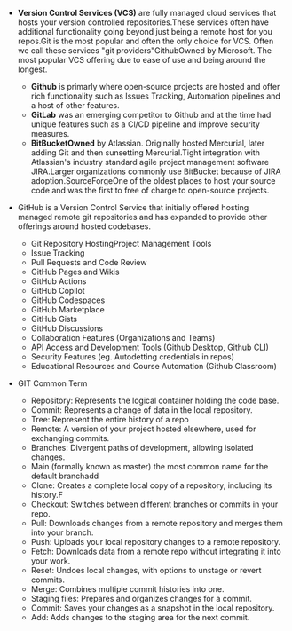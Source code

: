 - **Version Control Services (VCS)** are fully managed cloud services that hosts your version controlled repositories.These services often have additional functionality going beyond just being a remote host for you repos.Git is the most popular and often the only choice for VCS. Often we call these services "git providers"GithubOwned by Microsoft. The most popular VCS offering due to ease of use and being around the longest.
	- **Github** is primarly where open-source projects are hosted and offer rich functionality such as Issues Tracking, Automation pipelines and a host of other features.
	- **GitLab** was an emerging competitor to Github and at the time had unique features such as a Cl/CD pipeline and improve security measures.
	- **BitBucketOwned** by Atlassian. Originally hosted Mercurial, later adding Git and then sunsetting Mercurial.Tight integration with Atlassian's industry standard agile project management software JIRA.Larger organizations commonly use BitBucket because of JIRA adoption.SourceForgeOne of the oldest places to host your source code and was the first to free of charge to open-source projects.

- GitHub is a Version Control Service that initially offered hosting managed remote git repositories and has expanded to provide other offerings around hosted codebases.
	- Git Repository HostingProject Management Tools
	- Issue Tracking
	- Pull Requests and Code Review
	- GitHub Pages and Wikis
	- GitHub Actions
	- GitHub Copilot
	- GitHub Codespaces
	- GitHub Marketplace
	- GitHub Gists
	- GitHub Discussions
	- Collaboration Features (Organizations and Teams)
	- API Access and Development Tools (Github Desktop, Github CLI)
	- Security Features (eg. Autodetting credentials in repos)
	- Educational Resources and Course Automation (Github Classroom)

- GIT Common Term
	- Repository: Represents the logical container holding the code base.
	- Commit: Represents a change of data in the local repository.
	- Tree: Represent the entire history of a repo
	- Remote: A version of your project hosted elsewhere, used for exchanging commits.
	- Branches: Divergent paths of development, allowing isolated changes.
	- Main (formally known as master) the most common name for the default branchadd
	- Clone: Creates a complete local copy of a repository, including its history.F
	- Checkout: Switches between different branches or commits in your repo.
	- Pull: Downloads changes from a remote repository and merges them into your branch.
	- Push: Uploads your local repository changes to a remote repository.
	- Fetch: Downloads data from a remote repo without integrating it into your work.
	- Reset: Undoes local changes, with options to unstage or revert commits.
	- Merge: Combines multiple commit histories into one.
	- Staging files: Prepares and organizes changes for a commit.
	- Commit: Saves your changes as a snapshot in the local repository.
	- Add: Adds changes to the staging area for the next commit.
